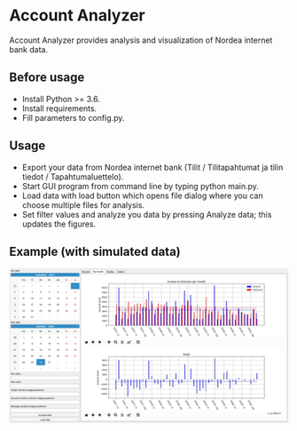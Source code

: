 # Account Analyzer
Account Analyzer provides analysis and visualization of Nordea internet bank data. 

## Before usage

* Install Python >= 3.6.
* Install requirements.
* Fill parameters to config.py.

## Usage

* Export your data from Nordea internet bank (Tilit / Tilitapahtumat ja tilin tiedot / Tapahtumaluettelo).
* Start GUI program from command line by typing python main.py.
* Load data with load button which opens file dialog where you can choose multiple files for analysis.
* Set filter values and analyze you data by pressing Analyze data; this updates the figures.

## Example (with simulated data)

<p align="center">
<img src="figures/example.jpg" width="800px" />
</p>
